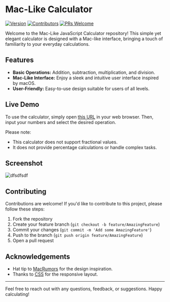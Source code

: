 # Mac-Like Calculator

[![Version](https://img.shields.io/badge/Version-1.0-brightgreen.svg)]()
[![Contributors](https://img.shields.io/badge/Contributors-5-orange.svg)]()
[![PRs Welcome](https://img.shields.io/badge/PRs-Welcome-brightgreen.svg)]()

Welcome to the Mac-Like JavaScript Calculator repository! This simple yet elegant calculator is designed with a Mac-like interface, bringing a touch of familiarity to your everyday calculations.

## Features

- **Basic Operations:** Addition, subtraction, multiplication, and division.
- **Mac-Like Interface:** Enjoy a sleek and intuitive user interface inspired by macOS.
- **User-Friendly:** Easy-to-use design suitable for users of all levels.

## Live Demo

To use the calculator, simply open [this URL](https://wamikabro.github.io/web-dev-projects.github.io/javascript-calculator/) in your web browser. Then, input your numbers and select the desired operation.

Please note:

- This calculator does not support fractional values.
- It does not provide percentage calculations or handle complex tasks.

## Screenshot

![dfsdfsdf](https://github.com/wamikabro/javascript-calculator.github.io/assets/62086478/2d88492f-c6e9-4407-abac-0d678057c39a)

## Contributing

Contributions are welcome! If you'd like to contribute to this project, please follow these steps:

1. Fork the repository
2. Create your feature branch (`git checkout -b feature/AmazingFeature`)
3. Commit your changes (`git commit -m 'Add some AmazingFeature'`)
4. Push to the branch (`git push origin feature/AmazingFeature`)
5. Open a pull request

## Acknowledgements

- Hat tip to [MacRumors](https://www.macrumors.com/) for the design inspiration.
- Thanks to [CSS](#) for the responsive layout.

---

Feel free to reach out with any questions, feedback, or suggestions. Happy calculating!
